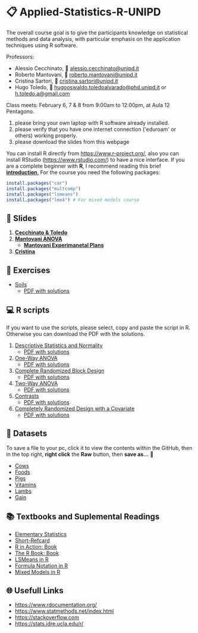 # :clipboard: Applied-Statistics-R-UNIPD

The overall course goal is to give the participants knowledge on statistical methods and data analysis, with particular emphasis on the application techniques using R software.

Professors:

* Alessio Cecchinato, :e-mail: alessio.cecchinato@unipd.it
* Roberto Mantovani, :e-mail: roberto.mantovani@unipd.it
* Cristina Sartori, :e-mail: cristina.sartori@unipd.it
* Hugo Toledo, :e-mail: hugooswaldo.toledoalvarado@phd.unipd.it or h.toledo.a@gmail.com

Class meets: February 6, 7 & 8 from 9:00am to 12:00pm, at Aula 12 Pentagono.

1. please bring your own laptop with R software already installed.
2. please verify that you have one internet connection ('eduroam' or others) working properly.
3. please download the slides from this webpage

You can install R directly from https://www.r-project.org/, also you can install RStudio (https://www.rstudio.com/) to have a nice interface. 
If you are a complete beginner with **R**, I recommend reading this brief [**introduction**.](books/Torfs_Brauer-Short-R-Intro.pdf)
For the course you need the following packages:
```R
install.packages("car")
install.packages("multcomp")
install.packages("lsmeans")
install.packages("lme4") # For mixed models course
```

## :notebook: Slides

1. [**Cecchinato & Toledo**](slides/applied_statistics_R_2018.pdf)
2. [**Mantovani ANOVA**](https://github.com/Hugo-Toledo/Applied-Statistics-R-UNIPD/blob/master/slides/Analysis%20of%20Variance.pdf)
    * [**Mantovani Experimanetal Plans**](https://github.com/Hugo-Toledo/Applied-Statistics-R-UNIPD/blob/master/slides/Experimental%20plans.pdf)
3. [**Cristina**]()

## :bicyclist: Exercises

* [Soils](exercises/ex_soils.md) 
   * [PDF with solutions](exercises/Excercise_Soils.pdf)

## :computer: R scripts

If you want to use the scripts, please select, copy and paste the script in R. Otherwise you can download the PDF with the solutions. 
1. [Descriptive Statistics and Normality](scripts/normal.md)
    * [PDF with solutions](scripts/1.0_Normality.pdf)
2. [One-Way ANOVA](scripts/anova1.md)
    * [PDF with solutions](scripts/2.0_ANOVA.pdf)
3. [Complete Randomized Block Design](scripts/anova2.md)
    * [PDF with solutions](scripts/3.0_ANOVA_rcbd.pdf)
4. [Two-Way ANOVA](scripts/anova3.md)
    * [PDF with solutions](scripts/4.0_Two_Way_ANOVA.pdf)
5. [Contrasts](scripts/anova4.md)
    * [PDF with solutions](scripts/5.0_ANOVA_Contrasts.pdf)
6. [Completely Randomized Design with a Covariate](scripts/anova5.md)
    * [PDF with solutions](scripts/6.0_ANOVA_CRD_Covariate.pdf)

## :page_with_curl: Datasets 

To save a file to your pc, click it to view the contents within the GitHub, then in the top right, **right click** the **Raw** button, then **save as...**   :floppy_disk: 

 * [Cows](data/latte-12-02_en.txt)
 * [Foods](data/foods.txt)
 * [Pigs](data/pigs.txt)
 * [Vitamins](data/vits.txt)
 * [Lambs](data/lambs.csv)
 * [Gain](data/gain.txt)
 
## :books: Textbooks and Suplemental Readings

* [Elementary Statistics](books/Larson_and_Farber_Elementary_Statistics_Picturing_the_World_5th_ed.pdf)
* [Short-Refcard](https://github.com/Hugo-Toledo/Applied-Statistics-R-UNIPD/blob/master/books/Short-refcard.pdf)
* [R in Action: Book](https://github.com/Hugo-Toledo/Applied-Statistics-R-UNIPD/blob/master/books/R%20IN%20ACTION_%20Data%20analysis%20and%20graphics%20with%20R%20-%20Robert%20I.%20Kabacoff.pdf)
* [The R Book: Book](https://github.com/Hugo-Toledo/Applied-Statistics-R-UNIPD/blob/master/books/The%20R%20Book%20.pdf)
* [LSMeans in R](https://github.com/Hugo-Toledo/Applied-Statistics-R-UNIPD/blob/master/books/LSMeans%20R.pdf)
* [Formula Notation in R](https://github.com/Hugo-Toledo/Applied-Statistics-R-UNIPD/blob/master/books/formulanotation.pdf)
* [Mixed Models in R](https://github.com/Hugo-Toledo/Applied-Statistics-R-UNIPD/blob/master/books/lme4_R.pdf)

## :globe_with_meridians: Usefull Links

* https://www.rdocumentation.org/
* https://www.statmethods.net/index.html
* https://stackoverflow.com
* https://stats.idre.ucla.edu/r/
